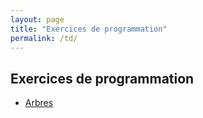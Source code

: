 ```yaml
---
layout: page
title: "Exercices de programmation"
permalink: /td/
---
```


## Exercices de programmation

- [Arbres](./arbres/)